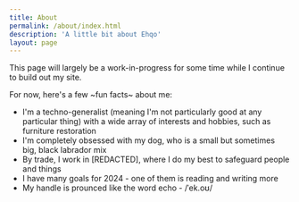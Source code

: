 ```yaml
---
title: About
permalink: /about/index.html
description: 'A little bit about Ehqo'
layout: page
---
```


This page will largely be a work-in-progress for some time while I continue to build out my site. 

For now, here's a few ~fun facts~ about me:

- I'm a techno-generalist (meaning I'm not particularly good at any particular thing) with a wide array of interests and hobbies, such as furniture restoration
- I'm completely obsessed with my dog, who is a small but sometimes big, black labrador mix
- By trade, I work in [REDACTED], where I do my best to safeguard people and things
- I have many goals for 2024 - one of them is reading and writing more
- My handle is prounced like the word echo - /ˈek.oʊ/